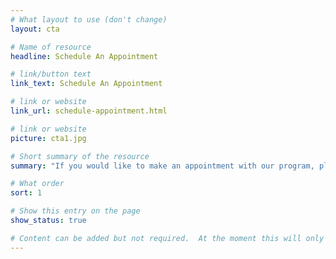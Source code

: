 ```yaml
---
# What layout to use (don't change)
layout: cta

# Name of resource
headline: Schedule An Appointment

# link/button text
link_text: Schedule An Appointment

# link or website
link_url: schedule-appointment.html

# link or website
picture: cta1.jpg

# Short summary of the resource
summary: "If you would like to make an appointment with our program, please click here to learn who to contact and what to bring."

# What order
sort: 1

# Show this entry on the page
show_status: true

# Content can be added but not required.  At the moment this will only show on the home page area.
---
```

